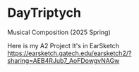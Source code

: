 # DayTriptych
Musical Composition (2025 Spring)

Here is my A2 Project It's in EarSketch
https://earsketch.gatech.edu/earsketch2/?sharing=AEB4RJub7_AoFDowgvNAGw
